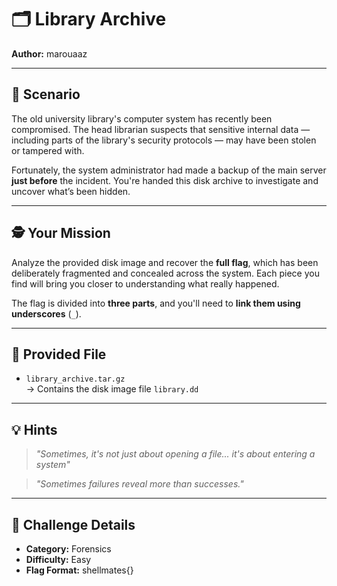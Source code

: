 # 🗂️ Library Archive  
**Author:** marouaaz  

---

## 📖 Scenario

The old university library's computer system has recently been compromised. The head librarian suspects that sensitive internal data — including parts of the library's security protocols — may have been stolen or tampered with.

Fortunately, the system administrator had made a backup of the main server **just before** the incident. You're handed this disk archive to investigate and uncover what’s been hidden.

---

## 🕵️ Your Mission

Analyze the provided disk image and recover the **full flag**, which has been deliberately fragmented and concealed across the system. Each piece you find will bring you closer to understanding what really happened.

The flag is divided into **three parts**, and you'll need to **link them using underscores** (`_`).

---

## 📂 Provided File

- `library_archive.tar.gz`  
  → Contains the disk image file `library.dd`

---

## 💡 Hints

> *"Sometimes, it's not just about opening a file... it's about entering a system"*



> *"Sometimes failures reveal more than successes."*  


---

## 🧩 Challenge Details

- **Category:** Forensics
- **Difficulty:** Easy  
- **Flag Format:** shellmates{} 

